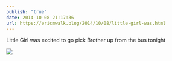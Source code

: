 ```yaml
---
publish: "true"
date: 2014-10-08 21:17:36
url: https://ericmwalk.blog/2014/10/08/little-girl-was.html
---
```


Little Girl was excited to go pick Brother up from the bus tonight

![](https://ericmwalk.blog/uploads/2022/a6da8eb2b7.jpg)